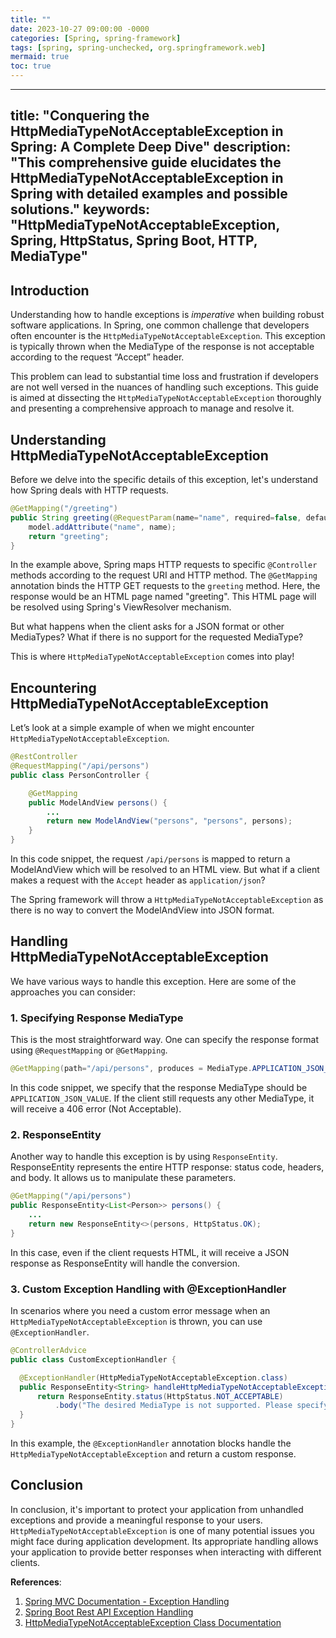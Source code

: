 ```yaml
---
title: ""
date: 2023-10-27 09:00:00 -0000
categories: [Spring, spring-framework]
tags: [spring, spring-unchecked, org.springframework.web]
mermaid: true
toc: true
---
```


---
title: "Conquering the HttpMediaTypeNotAcceptableException in Spring: A Complete Deep Dive"
description: "This comprehensive guide elucidates the HttpMediaTypeNotAcceptableException in Spring with detailed examples and possible solutions."
keywords: "HttpMediaTypeNotAcceptableException, Spring, HttpStatus, Spring Boot, HTTP, MediaType"
---

## Introduction

Understanding how to handle exceptions is _imperative_ when building robust software applications. In Spring, one common challenge that developers often encounter is the `HttpMediaTypeNotAcceptableException`. This exception is typically thrown when the MediaType of the response is not acceptable according to the request “Accept” header.

This problem can lead to substantial time loss and frustration if developers are not well versed in the nuances of handling such exceptions. This guide is aimed at dissecting the `HttpMediaTypeNotAcceptableException` thoroughly and presenting a comprehensive approach to manage and resolve it.

## Understanding HttpMediaTypeNotAcceptableException

Before we delve into the specific details of this exception, let's understand how Spring deals with HTTP requests.

```java
@GetMapping("/greeting")
public String greeting(@RequestParam(name="name", required=false, defaultValue="World") String name, Model model) {
    model.addAttribute("name", name);
    return "greeting";
}
```
In the example above, Spring maps HTTP requests to specific `@Controller` methods according to the request URI and HTTP method. The `@GetMapping` annotation binds the HTTP GET requests to the `greeting` method. Here, the response would be an HTML page named "greeting". This HTML page will be resolved using Spring's ViewResolver mechanism.

But what happens when the client asks for a JSON format or other MediaTypes? What if there is no support for the requested MediaType?

This is where `HttpMediaTypeNotAcceptableException` comes into play!

## Encountering HttpMediaTypeNotAcceptableException

Let’s look at a simple example of when we might encounter `HttpMediaTypeNotAcceptableException`.

```java
@RestController
@RequestMapping("/api/persons")
public class PersonController {

    @GetMapping
    public ModelAndView persons() {
        ...
        return new ModelAndView("persons", "persons", persons);
    }
}
```

In this code snippet, the request `/api/persons` is mapped to return a ModelAndView which will be resolved to an HTML view. But what if a client makes a request with the `Accept` header as `application/json`?

The Spring framework will throw a `HttpMediaTypeNotAcceptableException` as there is no way to convert the ModelAndView into JSON format.

## Handling HttpMediaTypeNotAcceptableException

We have various ways to handle this exception. Here are some of the approaches you can consider:

### 1. Specifying Response MediaType

This is the most straightforward way. One can specify the response format using `@RequestMapping` or `@GetMapping`.

```java
@GetMapping(path="/api/persons", produces = MediaType.APPLICATION_JSON_VALUE)
```

In this code snippet, we specify that the response MediaType should be `APPLICATION_JSON_VALUE`.
If the client still requests any other MediaType, it will receive a 406 error (Not Acceptable).

### 2. ResponseEntity

Another way to handle this exception is by using `ResponseEntity`. ResponseEntity represents the entire HTTP response: status code, headers, and body. It allows us to manipulate these parameters.

```java
@GetMapping("/api/persons")
public ResponseEntity<List<Person>> persons() {
    ...
    return new ResponseEntity<>(persons, HttpStatus.OK);
}
```

In this case, even if the client requests HTML, it will receive a JSON response as ResponseEntity will handle the conversion.

### 3. Custom Exception Handling with @ExceptionHandler

In scenarios where you need a custom error message when an `HttpMediaTypeNotAcceptableException` is thrown, you can use `@ExceptionHandler`.

```java
@ControllerAdvice
public class CustomExceptionHandler {

  @ExceptionHandler(HttpMediaTypeNotAcceptableException.class)
  public ResponseEntity<String> handleHttpMediaTypeNotAcceptableException() {
      return ResponseEntity.status(HttpStatus.NOT_ACCEPTABLE)
          .body("The desired MediaType is not supported. Please specify a supported MediaType.");
  }
}
```

In this example, the `@ExceptionHandler` annotation blocks handle the `HttpMediaTypeNotAcceptableException` and return a custom response.

## Conclusion

In conclusion, it's important to protect your application from unhandled exceptions and provide a meaningful response to your users. `HttpMediaTypeNotAcceptableException` is one of many potential issues you might face during application development. Its appropriate handling allows your application to provide better responses when interacting with different clients.

**References**:

1. [Spring MVC Documentation - Exception Handling](https://docs.spring.io/spring-framework/docs/current/reference/html/web.html#mvc-ann-exceptionhandler)
2. [Spring Boot Rest API Exception Handling](https://www.toptal.com/java/spring-boot-rest-api-error-handling)
3. [HttpMediaTypeNotAcceptableException Class Documentation](https://docs.spring.io/spring-framework/docs/current/javadoc-api/org/springframework/web/HttpMediaTypeNotAcceptableException.html)